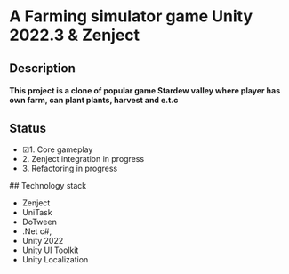 # A Farming simulator game Unity 2022.3 & Zenject
## Description
#### This project is a clone of popular game Stardew valley where player has own farm, can plant plants, harvest and e.t.c
## Status
  <ul>
    <li>☑1. Core gameplay</li>
    <li>2. Zenject integration in progress</li>
    <li>3. Refactoring in progress</li>
  </ul>
## Technology stack
<ul>
  <li>Zenject</li>
  <li>UniTask</li>
  <li>DoTween</li>
  <li>.Net c#,</li>
  <li>Unity 2022</li>
  <li>Unity UI Toolkit</li>
  <li>Unity Localization</li>
</ul>
